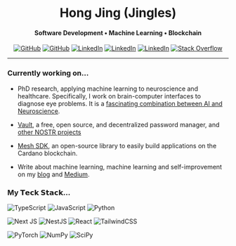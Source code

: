 <h1 align="center">
   Hong Jing (Jingles)
</h1>

<h4 align="center">Software Development • Machine Learning • Blockchain</h4>

<p align="center">
    <a href="https://jingles.dev/" target="_blank"><img alt="GitHub" src="https://img.shields.io/badge/jingles.dev-FF7139.svg?&style=flat-square&logo=Firefox-Browser&logoColor=white&link=https://jingles.dev/"></a>
    <a href="https://github.com/jinglescode" target="_blank"><img alt="GitHub" src="https://img.shields.io/badge/-@jinglescode-%23121011?style=flat-square&logo=GitHub&logoColor=white&link=https://github.com/jinglescode"></a>
    <a href="https://twitter.com/jinglescode" target="_blank"><img alt="LinkedIn" src="https://img.shields.io/badge/-@jinglescode-%231DA1F2?style=flat-square&logo=Twitter&logoColor=white&link=https://twitter.com/jinglescode"></a>
    <a href="https://medium.com/@jinglesnote" target="_blank"><img alt="LinkedIn" src="https://img.shields.io/badge/-@jinglesnote-12100E?style=flat-square&logo=medium&logoColor=white&link=https://medium.com/@jinglesnote"></a>
    <a href="https://www.linkedin.com/in/jingles" target="_blank"><img alt="LinkedIn" src="https://img.shields.io/badge/-@jingles-%230077B5?style=flat-square&logo=linkedin&logoColor=white&link=https://www.linkedin.com/in/jingles/"></a>
    <a href="https://stackoverflow.com/users/2611189/jingles" target="_blank"><img alt="Stack Overflow" src="https://img.shields.io/badge/-@jingles-FE7A16?style=flat-square&logo=Stack-Overflow&logoColor=white&link=https://stackoverflow.com/users/2611189/jingles"></a>
</p>

<hr/>

### Currently working on...

- PhD research, applying machine learning to neuroscience and healthcare. Specifically, I work on brain-computer interfaces to diagnose eye problems. It is a [fascinating combination between AI and Neuroscience](https://jingles.dev/articles/fascinating-relationship-between-ai-neuroscience/).

- [Vault](https://github.com/jinglescode/nostr-password-manager), a free, open source, and decentralized password manager, and [other NOSTR projects](https://github.com/search?q=owner%3Ajinglescode+nostr&type=repositories)

- [Mesh SDK](https://meshjs.dev/), an open-source library to easily build applications on the Cardano blockchain.

- Write about machine learning, machine learning and self-improvement on my [blog](https://jingles.dev/) and [Medium](https://medium.com/@jinglesnote).

### My 𝗧𝗲𝗰𝗸 𝗦𝘁𝗮𝗰𝗸...

![TypeScript](https://img.shields.io/badge/typescript-%23007ACC.svg?style=for-the-badge&logo=typescript&logoColor=white)
![JavaScript](https://img.shields.io/badge/javascript-%23323330.svg?style=for-the-badge&logo=javascript&logoColor=%23F7DF1E)
![Python](https://img.shields.io/badge/python-3670A0?style=for-the-badge&logo=python&logoColor=ffdd54)

![Next JS](https://img.shields.io/badge/Next-black?style=for-the-badge&logo=next.js&logoColor=white)
![NestJS](https://img.shields.io/badge/nestjs-%23E0234E.svg?style=for-the-badge&logo=nestjs&logoColor=white)
![React](https://img.shields.io/badge/react-%2320232a.svg?style=for-the-badge&logo=react&logoColor=%2361DAFB)
![TailwindCSS](https://img.shields.io/badge/tailwindcss-%2338B2AC.svg?style=for-the-badge&logo=tailwind-css&logoColor=white)

![PyTorch](https://img.shields.io/badge/PyTorch-%23EE4C2C.svg?style=for-the-badge&logo=PyTorch&logoColor=white)
![NumPy](https://img.shields.io/badge/numpy-%23013243.svg?style=for-the-badge&logo=numpy&logoColor=white)
![SciPy](https://img.shields.io/badge/SciPy-%230C55A5.svg?style=for-the-badge&logo=scipy&logoColor=%white)
